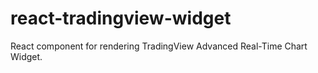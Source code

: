 # react-tradingview-widget
React component for rendering TradingView Advanced Real-Time Chart Widget.
